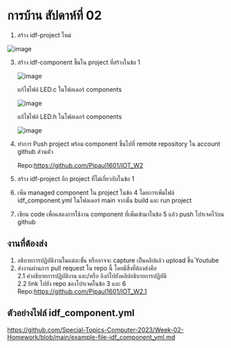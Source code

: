# การบ้าน สัปดาห์ที่ 02

1. สร้าง idf-project ใหม่

![image](https://github.com/Pipaul1601/Week-02-Homework/assets/115067018/ba59a904-baa9-489a-9b0d-2142cc6dd146)


   
3. สร้าง idf-component ขึ้นใน project ที่สร้างในข้อ 1

   ![image](https://github.com/Pipaul1601/Week-02-Homework/assets/115067018/2eee71a9-fdf7-44ce-81da-3747af9d9158)

   แก้ไขไฟล์ LED.c ในโฟลเดอร์ components

   ![image](https://github.com/Pipaul1601/Week-02-Homework/assets/115067018/517e276e-29ad-4a8d-b5e6-251f9d995608)

   แก้ไขไฟล์ LED.h ในโฟลเดอร์ components

   ![image](https://github.com/Pipaul1601/Week-02-Homework/assets/115067018/7909e3c3-cc9c-42bb-adbb-46129c0789f4)



5. ทำการ Push project พร้อม component ขึ้นไปที่ remote repository ใน account github ส่วนตัว

   Repo:https://github.com/Pipaul1601/IOT_W2
   
7. สร้าง idf-project อีก project ที่ไม่เกี่ยวกับในข้อ 1
8. เพิ่ม managed component ใน project ในข้อ 4 โดยการเพิ่มไฟล์ idf_component.yml  ในโฟลเดอร์ main จากนั้น build และ run project
9. เขียน code เพื่อแสดงการใช้งาน component ที่เพิ่มเข้ามาในข้อ 5 แล้ว push โปรเจคไว้บน github

## งานที่ต้องส่ง
1. อธิบายการปฏิบัติงานในแต่ละขั้น หรืออาจจะ capture เป็นคลิปแล้ว upload ขึ้น ํYoutube 
2. ส่งงานผ่านการ pull request ใน repo นี้ โดยมีสิ่งที่ต้องส่งคือ  
2.1 คำอธิบายการปฏิบัติงาน และ/หรือ ลิงก์ไปยังคลิปอธิบายการปฏิบัติ  
2.2 link ไปยัง repo ของโปรเจคในข้อ 3 และ 6
   Repo:https://github.com/Pipaul1601/IOT_W2.1


## ตัวอย่างไฟล์ idf_component.yml

https://github.com/Special-Topics-Computer-2023/Week-02-Homework/blob/main/example-file-idf_component_yml.md
